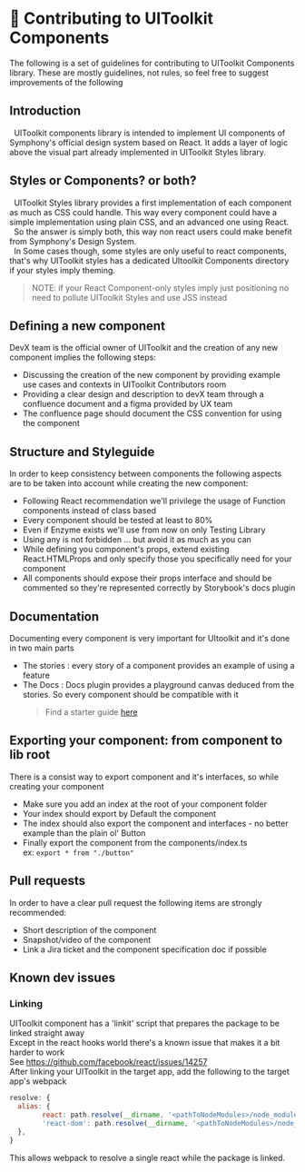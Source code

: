 # 💪 Contributing to UIToolkit Components

The following is a set of guidelines for contributing to UIToolkit Components library. These are mostly guidelines, not rules, so feel free to suggest improvements of the following

## Introduction

&nbsp;&nbsp;UIToolkit components library is intended to implement UI components of Symphony's official design system based on React.
It adds a layer of logic above the visual part already implemented in UIToolkit Styles library.

## Styles or Components? or both?

&nbsp;&nbsp;UIToolkit Styles library provides a first implementation of each component as much as CSS could handle. This way every component could have a simple implementation using plain CSS, and an advanced one using React.  
&nbsp;&nbsp;So the answer is simply both, this way non react users could make benefit from Symphony's Design System.  
&nbsp;&nbsp;In Some cases though, some styles are only useful to react components, that's why UIToolkit styles has a dedicated UItoolkit Components directory if your styles imply theming.

> NOTE: if your React Component-only styles imply just positioning no need to pollute UIToolkit Styles and use JSS instead

## Defining a new component

DevX team is the official owner of UIToolkit and the creation of any new component implies the following steps:

- Discussing the creation of the new component by providing example use cases and contexts in UIToolkit Contributors room
- Providing a clear design and description to devX team through a confluence document and a figma provided by UX team
- The confluence page should document the CSS convention for using the component

## Structure and Styleguide

In order to keep consistency between components the following aspects are to be taken into account while creating the new component:

- Following React recommendation we'll privilege the usage of Function components instead of class based
- Every component should be tested at least to 80%
- Even if Enzyme exists we'll use from now on only Testing Library
- Using any is not forbidden ... but avoid it as much as you can
- While defining you component's props, extend existing React.HTMLProps and only specify those you specifically need for your component
- All components should expose their props interface and should be commented so they're represented correctly by Storybook's docs plugin

## Documentation

Documenting every component is very important for UItoolkit and it's done in two main parts

- The stories : every story of a component provides an example of using a feature
- The Docs : Docs plugin provides a playground canvas deduced from the stories. So every component should be compatible with it
  > Find a starter guide [here](https://perzoinc.atlassian.net/wiki/spaces/DevX/pages/1312526766/UI-toolkit+-+Tutorial+-+Using+Storybook+DocsPage)

## Exporting your component: from component to lib root

There is a consist way to export component and it's interfaces, so while creating your component

- Make sure you add an index at the root of your component folder
- Your index should export by Default the component
- The index should also export the component and interfaces - no better example than the plain ol' Button
- Finally export the component from the components/index.ts  
  ex: `export * from "./button"`

## Pull requests

In order to have a clear pull request the following items are strongly recommended:

- Short description of the component
- Snapshot/video of the component
- Link a Jira ticket and the component specification doc if possible

## Known dev issues

### Linking

UIToolkit component has a 'linkit' script that prepares the package to be linked straight away  
Except in the react hooks world there's a known issue that makes it a bit harder to work  
See https://github.com/facebook/react/issues/14257  
After linking your UIToolkit in the target app, add the following to the target app's webpack

```js
resolve: {
  alias: {
        react: path.resolve(__dirname, '<pathToNodeModules>/node_modules/react'),
        'react-dom': path.resolve(__dirname, '<pathToNodeModules>/node_modules/react-dom'),
  },
}
```

This allows webpack to resolve a single react while the package is linked.

